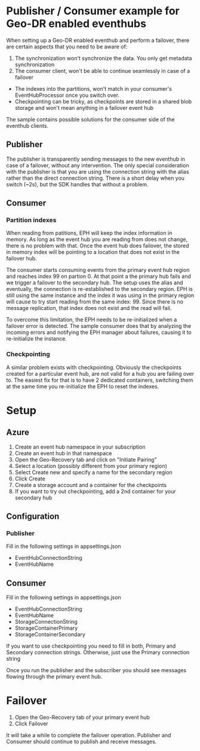 # Publisher / Consumer example for Geo-DR enabled eventhubs

When setting up a Geo-DR enabled eventhub and perform a failover, there are certain aspects that you need to be aware of:

1. The synchronization won't synchronize the data. You only get metadata synchronization
2. The consumer client, won't be able to continue seamlessly in case of a failover
* The indexes into the partitions, won't match in your consumer's EventHubProcessor once you switch over.
* Checkpointing can be tricky, as checkpoints are stored in a shared blob storage and won't mean anything in a failover event hub


The sample contains possible solutions for the consumer side of the eventhub clients. 

## Publisher
The publisher is transparently sending messages to the new eventhub in case of a failover, without any intervention. The only special consideration with the publisher is that you are using the connection string with the alias rather than the direct connection string. There is a short delay when you switch (~2s), but the SDK handles that without a problem.

## Consumer
### Partition indexes
When reading from patitions, EPH will keep the index information in memory. As long as the event hub you are reading from does not change, there is no problem with that. Once the event hub does failover, the stored in memory index will be pointing to a location that does not exist in the failover hub.



The consumer starts consuming events from the primary event hub region and reaches index 99 on partion 0. At that point a the primary hub fails and we trigger a failover to the secondary hub. The setup uses the alias and eventually, the connection is re-established to the secondary region. EPH is still using the same instance and the index it was using in the primary region will cause to try start reading from the same index: 99. Since there is no message replication, that index does not exist and the read will fail. 

To overcome this limitation, the EPH needs to be re-initialized when a failover error is detected. The sample consumer does that by analyzing the incoming errors and notifying the EPH manager about failures, causing it to re-initialize the instance.

### Checkpointing
A similar problem exists with checkpointing. Obviously the checkpoints created for a particular event hub, are not valid for a hub you are failing over to. The easiest fix for that is to have 2 dedicated containers, switching them at the same time you re-initialize the EPH to reset the indexes.


# Setup
## Azure
1. Create an event hub namespace in your subscription
2. Create an event hub in that namespace
3. Open the Geo-Recovery tab and click on "Initiate Pairing"
4. Select a location (possibly different from your primary region)
5. Select Create new and specify a name for the secondary region
6. Click Create
7. Create a storage account and a container for the checkpoints
8. If you want to try out checkpointing, add a 2nd container for your secondary hub

## Configuration
### Publisher
Fill in the following settings in appsettings.json
- EventHubConnectionString 
- EventHubName

## Consumer
Fill in the following settings in appsettings.json
- EventHubConnectionString 
- EventHubName
- StorageConnectionString
- StorageContainerPrimary
- StorageContainerSecondary

If you want to use checkpointing you need to fill in both, Primary and Secondary connection strings. Otherwise, just use the Primary connection string

Once you run the publisher and the subscriber you should see messages flowing through the primary event hub.

# Failover
1. Open the Geo-Recovery tab of your primary event hub
2. Click Failover

It will take a while to complete the failover operation. Publisher and Consumer should continue to publish and receive messages.
